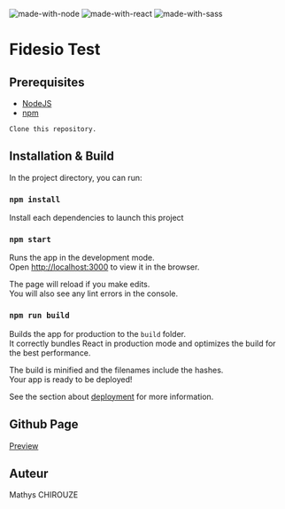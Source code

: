 ![made-with-node](https://img.shields.io/badge/Node.js-43853D?style=for-the-badge&logo=node.js&logoColor=white) ![made-with-react](https://img.shields.io/badge/React-20232A?style=for-the-badge&logo=react&logoColor=61DAFB) ![made-with-sass](https://img.shields.io/badge/Sass-CC6699?style=for-the-badge&logo=sass&logoColor=white) 

# Fidesio Test

## Prerequisites
- [NodeJS](https://nodejs.org/en/)  
- [npm](https://www.npmjs.com/)  

`Clone this repository.`

## Installation & Build

In the project directory, you can run:

### `npm install`

Install each dependencies to launch this project

### `npm start`

Runs the app in the development mode.\
Open [http://localhost:3000](http://localhost:3000) to view it in the browser.

The page will reload if you make edits.\
You will also see any lint errors in the console.

### `npm run build`

Builds the app for production to the `build` folder.\
It correctly bundles React in production mode and optimizes the build for the best performance.

The build is minified and the filenames include the hashes.\
Your app is ready to be deployed!

See the section about [deployment](https://facebook.github.io/create-react-app/docs/deployment) for more information.  

## Github Page

[Preview](https://dratatin.github.io/Fidesio/)

## Auteur
Mathys CHIROUZE
